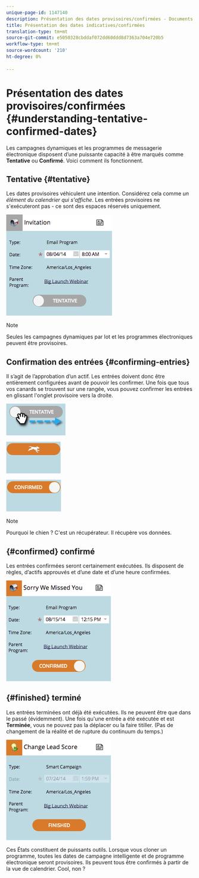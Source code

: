 ```yaml
---
unique-page-id: 1147140
description: Présentation des dates provisoires/confirmées - Documents marketing - Documentation du produit
title: Présentation des dates indicatives/confirmées
translation-type: tm+mt
source-git-commit: e5050328cbddaf072dd60ddd8d7363a704e720b5
workflow-type: tm+mt
source-wordcount: '210'
ht-degree: 0%

---
```



# Présentation des dates provisoires/confirmées {#understanding-tentative-confirmed-dates}

Les campagnes dynamiques et les programmes de messagerie électronique disposent d’une puissante capacité à être marqués comme **Tentative** ou **Confirmé**. Voici comment ils fonctionnent.

## Tentative {#tentative}

Les dates provisoires véhiculent une intention. Considérez cela comme _un élément du calendrier qui s&#39;affiche_. Les entrées provisoires ne s&#39;exécuteront pas - ce sont des espaces réservés uniquement.

![](assets/image2014-9-23-15-3a22-3a23.png)

>[!NOTE]
>
>Seules les campagnes dynamiques par lot et les programmes électroniques peuvent être provisoires.

## Confirmation des entrées {#confirming-entries}

Il s’agit de l’approbation d’un actif. Les entrées doivent donc être entièrement configurées avant de pouvoir les confirmer. Une fois que tous vos canards se trouvent sur une rangée, vous pouvez confirmer les entrées en glissant l&#39;onglet provisoire vers la droite.

![](assets/image2014-9-23-15-3a23-3a2.png)

![](assets/image2014-9-23-15-3a23-3a8.png)

![](assets/image2014-9-23-15-3a23-3a12.png)

>[!NOTE]
>
>Pourquoi le chien ? C&#39;est un récupérateur. Il récupère vos données.

## {#confirmed} confirmé

Les entrées confirmées seront certainement exécutées. Ils disposent de règles, d’actifs approuvés et d’une date et d’une heure confirmées.

![](assets/image2014-9-23-15-3a23-3a30.png)

## {#finished} terminé

Les entrées terminées ont déjà été exécutées. Ils ne peuvent être que dans le passé (évidemment). Une fois qu&#39;une entrée a été exécutée et est **Terminée**, vous ne pouvez pas la déplacer ou la faire titiller. (Pas de changement de la réalité et de rupture du continuum du temps.)

![](assets/image2014-9-23-15-3a25-3a53.png)

Ces États constituent de puissants outils. Lorsque vous cloner un programme, toutes les dates de campagne intelligente et de programme électronique seront provisoires. Ils peuvent tous être confirmés à partir de la vue de calendrier. Cool, non ?
